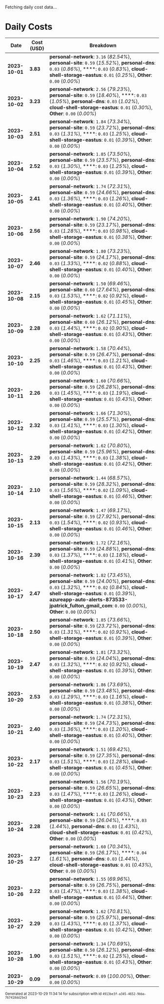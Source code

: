 Fetching daily cost data...
# Daily Costs

| Date | Cost (USD) | Breakdown |
|------|----------------|-----------|
| **2023-10-01** | **3.83** | **personal-network**: `3.16` (_82.54%_), **personal-site**: `0.59` (_15.52%_), **personal-dns**: `0.03` (_0.86%_), ****: `0.03` (_0.83%_), **cloud-shell-storage-eastus**: `0.01` (_0.25%_), **Other**: `0.00` (_0.00%_) |
| **2023-10-02** | **3.23** | **personal-network**: `2.56` (_79.23%_), **personal-site**: `0.59` (_18.40%_), ****: `0.03` (_1.05%_), **personal-dns**: `0.03` (_1.02%_), **cloud-shell-storage-eastus**: `0.01` (_0.30%_), **Other**: `0.00` (_0.00%_) |
| **2023-10-03** | **2.51** | **personal-network**: `1.84` (_73.34%_), **personal-site**: `0.59` (_23.72%_), **personal-dns**: `0.03` (_1.31%_), ****: `0.03` (_1.25%_), **cloud-shell-storage-eastus**: `0.01` (_0.39%_), **Other**: `0.00` (_0.00%_) |
| **2023-10-04** | **2.52** | **personal-network**: `1.85` (_73.50%_), **personal-site**: `0.59` (_23.57%_), **personal-dns**: `0.03` (_1.30%_), ****: `0.03` (_1.25%_), **cloud-shell-storage-eastus**: `0.01` (_0.39%_), **Other**: `0.00` (_0.00%_) |
| **2023-10-05** | **2.41** | **personal-network**: `1.74` (_72.31%_), **personal-site**: `0.59` (_24.66%_), **personal-dns**: `0.03` (_1.36%_), ****: `0.03` (_1.26%_), **cloud-shell-storage-eastus**: `0.01` (_0.40%_), **Other**: `0.00` (_0.00%_) |
| **2023-10-06** | **2.56** | **personal-network**: `1.90` (_74.20%_), **personal-site**: `0.59` (_23.17%_), **personal-dns**: `0.03` (_1.28%_), ****: `0.03` (_0.98%_), **cloud-shell-storage-eastus**: `0.01` (_0.38%_), **Other**: `0.00` (_0.00%_) |
| **2023-10-07** | **2.46** | **personal-network**: `1.80` (_73.23%_), **personal-site**: `0.59` (_24.17%_), **personal-dns**: `0.03` (_1.33%_), ****: `0.02` (_0.88%_), **cloud-shell-storage-eastus**: `0.01` (_0.40%_), **Other**: `0.00` (_0.00%_) |
| **2023-10-08** | **2.15** | **personal-network**: `1.50` (_69.46%_), **personal-site**: `0.60` (_27.64%_), **personal-dns**: `0.03` (_1.53%_), ****: `0.02` (_0.92%_), **cloud-shell-storage-eastus**: `0.01` (_0.45%_), **Other**: `0.00` (_0.00%_) |
| **2023-10-09** | **2.28** | **personal-network**: `1.62` (_71.11%_), **personal-site**: `0.60` (_26.12%_), **personal-dns**: `0.03` (_1.44%_), ****: `0.02` (_0.90%_), **cloud-shell-storage-eastus**: `0.01` (_0.43%_), **Other**: `0.00` (_0.00%_) |
| **2023-10-10** | **2.25** | **personal-network**: `1.58` (_70.44%_), **personal-site**: `0.59` (_26.47%_), **personal-dns**: `0.03` (_1.46%_), ****: `0.03` (_1.21%_), **cloud-shell-storage-eastus**: `0.01` (_0.43%_), **Other**: `0.00` (_0.00%_) |
| **2023-10-11** | **2.26** | **personal-network**: `1.60` (_70.66%_), **personal-site**: `0.59` (_26.28%_), **personal-dns**: `0.03` (_1.45%_), ****: `0.03` (_1.19%_), **cloud-shell-storage-eastus**: `0.01` (_0.43%_), **Other**: `0.00` (_0.00%_) |
| **2023-10-12** | **2.32** | **personal-network**: `1.66` (_71.30%_), **personal-site**: `0.59` (_25.57%_), **personal-dns**: `0.03` (_1.41%_), ****: `0.03` (_1.30%_), **cloud-shell-storage-eastus**: `0.01` (_0.42%_), **Other**: `0.00` (_0.00%_) |
| **2023-10-13** | **2.29** | **personal-network**: `1.62` (_70.80%_), **personal-site**: `0.59` (_25.96%_), **personal-dns**: `0.03` (_1.43%_), ****: `0.03` (_1.38%_), **cloud-shell-storage-eastus**: `0.01` (_0.42%_), **Other**: `0.00` (_0.00%_) |
| **2023-10-14** | **2.10** | **personal-network**: `1.44` (_68.57%_), **personal-site**: `0.59` (_28.32%_), **personal-dns**: `0.03` (_1.56%_), ****: `0.02` (_1.09%_), **cloud-shell-storage-eastus**: `0.01` (_0.46%_), **Other**: `0.00` (_0.00%_) |
| **2023-10-15** | **2.13** | **personal-network**: `1.47` (_69.17%_), **personal-site**: `0.59` (_27.92%_), **personal-dns**: `0.03` (_1.54%_), ****: `0.02` (_0.93%_), **cloud-shell-storage-eastus**: `0.01` (_0.46%_), **Other**: `0.00` (_0.00%_) |
| **2023-10-16** | **2.39** | **personal-network**: `1.72` (_72.16%_), **personal-site**: `0.59` (_24.88%_), **personal-dns**: `0.03` (_1.37%_), ****: `0.03` (_1.18%_), **cloud-shell-storage-eastus**: `0.01` (_0.41%_), **Other**: `0.00` (_0.00%_) |
| **2023-10-17** | **2.47** | **personal-network**: `1.82` (_73.45%_), **personal-site**: `0.59` (_24.00%_), **personal-dns**: `0.03` (_1.32%_), ****: `0.02` (_0.84%_), **cloud-shell-storage-eastus**: `0.01` (_0.39%_), **azureapp-auto-alerts-873533-jpatrick_fulton_gmail_com**: `0.00` (_0.00%_), **Other**: `0.00` (_0.00%_) |
| **2023-10-18** | **2.50** | **personal-network**: `1.85` (_73.66%_), **personal-site**: `0.59` (_23.72%_), **personal-dns**: `0.03` (_1.31%_), ****: `0.02` (_0.92%_), **cloud-shell-storage-eastus**: `0.01` (_0.39%_), **Other**: `0.00` (_0.00%_) |
| **2023-10-19** | **2.47** | **personal-network**: `1.81` (_73.32%_), **personal-site**: `0.59` (_24.04%_), **personal-dns**: `0.03` (_1.32%_), ****: `0.02` (_0.92%_), **cloud-shell-storage-eastus**: `0.01` (_0.39%_), **Other**: `0.00` (_0.00%_) |
| **2023-10-20** | **2.53** | **personal-network**: `1.86` (_73.69%_), **personal-site**: `0.59` (_23.48%_), **personal-dns**: `0.03` (_1.29%_), ****: `0.03` (_1.16%_), **cloud-shell-storage-eastus**: `0.01` (_0.38%_), **Other**: `0.00` (_0.00%_) |
| **2023-10-21** | **2.40** | **personal-network**: `1.74` (_72.31%_), **personal-site**: `0.59` (_24.73%_), **personal-dns**: `0.03` (_1.36%_), ****: `0.03` (_1.20%_), **cloud-shell-storage-eastus**: `0.01` (_0.40%_), **Other**: `0.00` (_0.00%_) |
| **2023-10-22** | **2.17** | **personal-network**: `1.51` (_69.42%_), **personal-site**: `0.59` (_27.35%_), **personal-dns**: `0.03` (_1.51%_), ****: `0.03` (_1.28%_), **cloud-shell-storage-eastus**: `0.01` (_0.45%_), **Other**: `0.00` (_0.00%_) |
| **2023-10-23** | **2.23** | **personal-network**: `1.56` (_70.19%_), **personal-site**: `0.59` (_26.65%_), **personal-dns**: `0.03` (_1.47%_), ****: `0.03` (_1.26%_), **cloud-shell-storage-eastus**: `0.01` (_0.43%_), **Other**: `0.00` (_0.00%_) |
| **2023-10-24** | **2.28** | **personal-network**: `1.61` (_70.66%_), **personal-site**: `0.59` (_26.04%_), ****: `0.03` (_1.44%_), **personal-dns**: `0.03` (_1.43%_), **cloud-shell-storage-eastus**: `0.01` (_0.42%_), **Other**: `0.00` (_0.00%_) |
| **2023-10-25** | **2.27** | **personal-network**: `1.60` (_70.34%_), **personal-site**: `0.59` (_26.17%_), ****: `0.04` (_1.61%_), **personal-dns**: `0.03` (_1.44%_), **cloud-shell-storage-eastus**: `0.01` (_0.43%_), **Other**: `0.00` (_0.00%_) |
| **2023-10-26** | **2.22** | **personal-network**: `1.55` (_69.96%_), **personal-site**: `0.59` (_26.75%_), **personal-dns**: `0.03` (_1.47%_), ****: `0.03` (_1.38%_), **cloud-shell-storage-eastus**: `0.01` (_0.44%_), **Other**: `0.00` (_0.00%_) |
| **2023-10-27** | **2.29** | **personal-network**: `1.62` (_70.81%_), **personal-site**: `0.59` (_25.97%_), **personal-dns**: `0.03` (_1.43%_), ****: `0.03` (_1.37%_), **cloud-shell-storage-eastus**: `0.01` (_0.42%_), **Other**: `0.00` (_0.00%_) |
| **2023-10-28** | **1.90** | **personal-network**: `1.34` (_70.69%_), **personal-site**: `0.50` (_26.12%_), **personal-dns**: `0.03` (_1.51%_), ****: `0.02` (_1.25%_), **cloud-shell-storage-eastus**: `0.01` (_0.43%_), **Other**: `0.00` (_0.00%_) |
| **2023-10-29** | **0.09** | **personal-network**: `0.09` (_100.00%_), **Other**: `0.00` (_0.00%_) |


<sup>Generated at 2023-10-29 11:34:14 for subscription with id `4913be3f-a345-4652-9bba-767418dd25e3`</sup>
